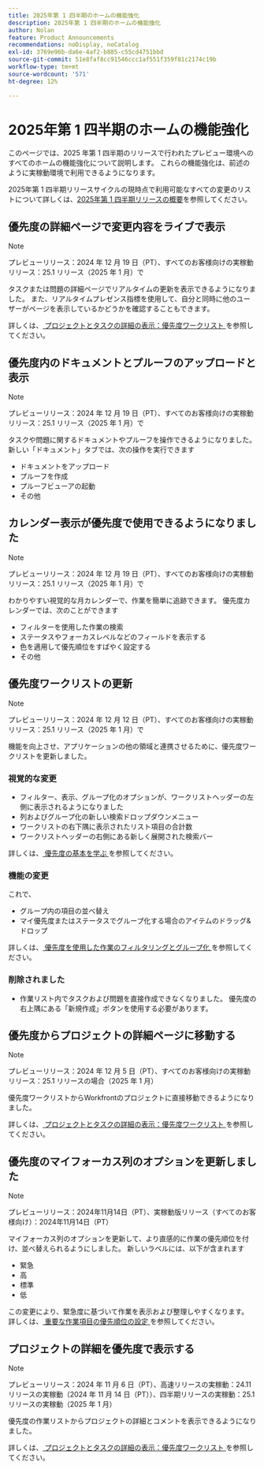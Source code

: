 ```yaml
---
title: 2025年第 1 四半期のホームの機能強化
description: 2025年第 1 四半期のホームの機能強化
author: Nolan
feature: Product Announcements
recommendations: noDisplay, noCatalog
exl-id: 3769e96b-da6e-4af2-b885-c55cd4751bbd
source-git-commit: 51e8faf8cc91546ccc1af551f359f81c2174c19b
workflow-type: tm+mt
source-wordcount: '571'
ht-degree: 12%

---
```


# 2025年第 1 四半期のホームの機能強化

このページでは、2025 年第 1 四半期のリリースで行われたプレビュー環境へのすべてのホームの機能強化について説明します。 これらの機能強化は、前述のように実稼動環境で利用できるようになります。

2025年第 1 四半期リリースサイクルの現時点で利用可能なすべての変更のリストについて詳しくは、[2025年第 1 四半期リリースの概要](/help/quicksilver/product-announcements/product-releases/25-q1-release-activity/25-q1-release-overview.md)を参照してください。

<!--## Catch up on work in Priorities

>[!NOTE]
>
>Preview release: December 20, 2024; Production release for all customers: With the 25.1 release (January 2025)
>
>_This feature is only available for customers on the Unified Adobe Experience using the AI Assistant._

You can use Catch me up to help reduce the amount of time looking for information on active projects. 

Powered by Workfront's AI Assistant, Catch me up summarizes updates, uploaded documents, and other notable changes about your projects within the following time frames: 24 hours, 3 days, or 7 days.

For more information, see [Catch up on work in Priorities](/help/quicksilver/workfront-basics/priorities/catch-me-up.md).-->

## 優先度の詳細ページで変更内容をライブで表示

>[!NOTE]
>
>プレビューリリース：2024 年 12 月 19 日（PT）、すべてのお客様向けの実稼動リリース：25.1 リリース（2025 年 1 月）で

タスクまたは問題の詳細ページでリアルタイムの更新を表示できるようになりました。 また、リアルタイムプレゼンス指標を使用して、自分と同時に他のユーザーがページを表示しているかどうかを確認することもできます。

詳しくは、[ プロジェクトとタスクの詳細の表示：優先度ワークリスト ](/help/quicksilver/workfront-basics/priorities/view-task-project-details.md) を参照してください。

## 優先度内のドキュメントとプルーフのアップロードと表示

>[!NOTE]
>
>プレビューリリース：2024 年 12 月 19 日（PT）、すべてのお客様向けの実稼動リリース：25.1 リリース（2025 年 1 月）で

タスクや問題に関するドキュメントやプルーフを操作できるようになりました。 新しい「ドキュメント」タブでは、次の操作を実行できます

* ドキュメントをアップロード
* プルーフを作成
* プルーフビューアの起動
* その他

<!--For more information, see [Upload Documents and create proofs in Priorities](/help/quicksilver/workfront-basics/priorities/documents-and-proofs-priorities.md).-->

## カレンダー表示が優先度で使用できるようになりました

>[!NOTE]
>
>プレビューリリース：2024 年 12 月 19 日（PT）、すべてのお客様向けの実稼動リリース：25.1 リリース（2025 年 1 月）で

わかりやすい視覚的な月カレンダーで、作業を簡単に追跡できます。 優先度カレンダーでは、次のことができます

* フィルターを使用した作業の検索
* ステータスやフォーカスレベルなどのフィールドを表示する
* 色を適用して優先順位をすばやく設定する
* その他

## 優先度ワークリストの更新

>[!NOTE]
>
>プレビューリリース：2024 年 12 月 12 日（PT）、すべてのお客様向けの実稼動リリース：25.1 リリース（2025 年 1 月）で

機能を向上させ、アプリケーションの他の領域と連携させるために、優先度ワークリストを更新しました。

### 視覚的な変更

* フィルター、表示、グループ化のオプションが、ワークリストヘッダーの左側に表示されるようになりました
* 列およびグループ化の新しい検索ドロップダウンメニュー
* ワークリストの右下隅に表示されたリスト項目の合計数
* ワークリストヘッダーの右側にある新しく展開された検索バー

詳しくは、[ 優先度の基本を学ぶ ](/help/quicksilver/workfront-basics/priorities/get-started-with-priorities.md) を参照してください。

### 機能の変更

これで、

* グループ内の項目の並べ替え
* マイ優先度またはステータスでグループ化する場合のアイテムのドラッグ&amp;ドロップ

詳しくは、[ 優先度を使用した作業のフィルタリングとグループ化 ](/help/quicksilver/workfront-basics/priorities/filter-group-work-priorities.md) を参照してください。

### 削除されました

* 作業リスト内でタスクおよび問題を直接作成できなくなりました。 優先度の右上隅にある「新規作成」ボタンを使用する必要があります。

## 優先度からプロジェクトの詳細ページに移動する

>[!NOTE]
>
>プレビューリリース：2024 年 12 月 5 日（PT）、すべてのお客様向けの実稼動リリース：25.1 リリースの場合（2025 年 1 月）

優先度ワークリストからWorkfrontのプロジェクトに直接移動できるようになりました。

詳しくは、[ プロジェクトとタスクの詳細の表示：優先度ワークリスト ](/help/quicksilver/workfront-basics/priorities/view-task-project-details.md) を参照してください。

## 優先度のマイフォーカス列のオプションを更新しました

>[!NOTE]
>
>プレビューリリース：2024年11月14日（PT）、実稼動版リリース（すべてのお客様向け）：2024年11月14日（PT）

マイフォーカス列のオプションを更新して、より直感的に作業の優先順位を付け、並べ替えられるようにしました。 新しいラベルには、以下が含まれます

* 緊急
* 高
* 標準
* 低

この変更により、緊急度に基づいて作業を表示および整理しやすくなります。 詳しくは、[ 重要な作業項目の優先順位の設定 ](/help/quicksilver/workfront-basics/priorities/prioritize-work-items.md) を参照してください。

## プロジェクトの詳細を優先度で表示する

>[!NOTE]
>
>プレビューリリース：2024 年 11 月 6 日（PT）、高速リリースの実稼動：24.11 リリースの実稼動（2024 年 11 月 14 日（PT））、四半期リリースの実稼動：25.1 リリースの実稼動（2025 年 1 月）

優先度の作業リストからプロジェクトの詳細とコメントを表示できるようになりました。

詳しくは、[ プロジェクトとタスクの詳細の表示：優先度ワークリスト ](/help/quicksilver/workfront-basics/priorities/view-task-project-details.md) を参照してください。
